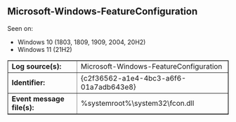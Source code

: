 ## Microsoft-Windows-FeatureConfiguration

Seen on:
* Windows 10 (1803, 1809, 1909, 2004, 20H2)
* Windows 11 (21H2)

<table border="1" class="docutils">
  <tbody>
    <tr>
      <td><b>Log source(s):</b></td>
      <td>Microsoft-Windows-FeatureConfiguration</td>
    </tr>
    <tr>
      <td><b>Identifier:</b></td>
      <td>{c2f36562-a1e4-4bc3-a6f6-01a7adb643e8}</td>
    </tr>
    <tr>
      <td><b>Event message file(s):</b></td>
      <td>%systemroot%\system32\fcon.dll</td>
    </tr>
  </tbody>
</table>

&nbsp;

